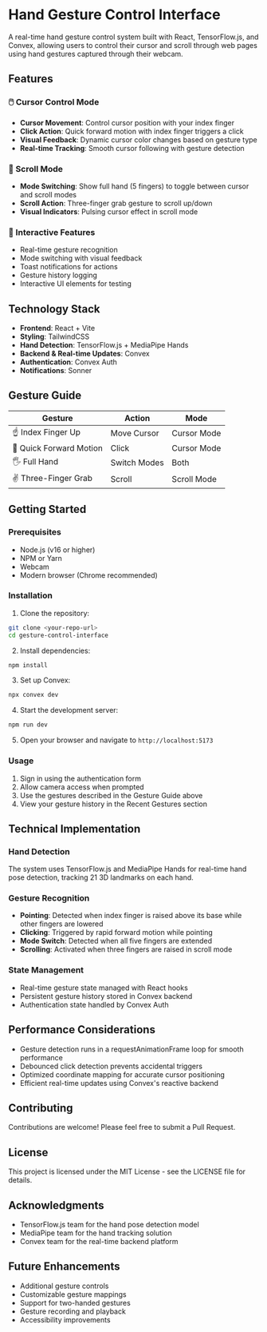 # Hand Gesture Control Interface

A real-time hand gesture control system built with React, TensorFlow.js, and Convex, allowing users to control their cursor and scroll through web pages using hand gestures captured through their webcam.


## Features

### 🖱️ Cursor Control Mode
- **Cursor Movement**: Control cursor position with your index finger
- **Click Action**: Quick forward motion with index finger triggers a click
- **Visual Feedback**: Dynamic cursor color changes based on gesture type
- **Real-time Tracking**: Smooth cursor following with gesture detection

### 📜 Scroll Mode
- **Mode Switching**: Show full hand (5 fingers) to toggle between cursor and scroll modes
- **Scroll Action**: Three-finger grab gesture to scroll up/down
- **Visual Indicators**: Pulsing cursor effect in scroll mode

### 🔄 Interactive Features
- Real-time gesture recognition
- Mode switching with visual feedback
- Toast notifications for actions
- Gesture history logging
- Interactive UI elements for testing

## Technology Stack

- **Frontend**: React + Vite
- **Styling**: TailwindCSS
- **Hand Detection**: TensorFlow.js + MediaPipe Hands
- **Backend & Real-time Updates**: Convex
- **Authentication**: Convex Auth
- **Notifications**: Sonner


## Gesture Guide

| Gesture | Action | Mode |
|---------|--------|------|
| ☝️ Index Finger Up | Move Cursor | Cursor Mode |
| 🫰 Quick Forward Motion | Click | Cursor Mode |
| 🖐️ Full Hand | Switch Modes | Both |
| ✌️ Three-Finger Grab | Scroll | Scroll Mode |

## Getting Started

### Prerequisites
- Node.js (v16 or higher)
- NPM or Yarn
- Webcam
- Modern browser (Chrome recommended)

### Installation

1. Clone the repository:
```bash
git clone <your-repo-url>
cd gesture-control-interface
```

2. Install dependencies:
```bash
npm install
```

3. Set up Convex:
```bash
npx convex dev
```

4. Start the development server:
```bash
npm run dev
```

5. Open your browser and navigate to `http://localhost:5173`

### Usage

1. Sign in using the authentication form
2. Allow camera access when prompted
3. Use the gestures described in the Gesture Guide above
4. View your gesture history in the Recent Gestures section

## Technical Implementation

### Hand Detection
The system uses TensorFlow.js and MediaPipe Hands for real-time hand pose detection, tracking 21 3D landmarks on each hand.

### Gesture Recognition
- **Pointing**: Detected when index finger is raised above its base while other fingers are lowered
- **Clicking**: Triggered by rapid forward motion while pointing
- **Mode Switch**: Detected when all five fingers are extended
- **Scrolling**: Activated when three fingers are raised in scroll mode

### State Management
- Real-time gesture state managed with React hooks
- Persistent gesture history stored in Convex backend
- Authentication state handled by Convex Auth

## Performance Considerations

- Gesture detection runs in a requestAnimationFrame loop for smooth performance
- Debounced click detection prevents accidental triggers
- Optimized coordinate mapping for accurate cursor positioning
- Efficient real-time updates using Convex's reactive backend

## Contributing

Contributions are welcome! Please feel free to submit a Pull Request.

## License

This project is licensed under the MIT License - see the LICENSE file for details.

## Acknowledgments

- TensorFlow.js team for the hand pose detection model
- MediaPipe team for the hand tracking solution
- Convex team for the real-time backend platform

## Future Enhancements

- Additional gesture controls
- Customizable gesture mappings
- Support for two-handed gestures
- Gesture recording and playback
- Accessibility improvements
